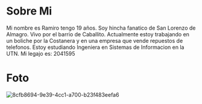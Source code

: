 # Sobre Mi


Mi nombre es Ramiro tengo 19 años. Soy hincha fanatico de San Lorenzo de Almagro. Vivo por el barrio de Caballito. Actualmente estoy trabajando en un boliche por la Costanera y en una empresa que vende repuestos de telefonos. Estoy estudiando Ingeniera en Sistemas de Informacion en la UTN.
Mi legajo es: 2041595


# Foto 

![8cfb8694-9e39-4cc1-a700-b23f483eefa6](https://user-images.githubusercontent.com/129995328/230195414-40c22c84-4e31-474f-b84b-e67304aeb31e.jpg)
